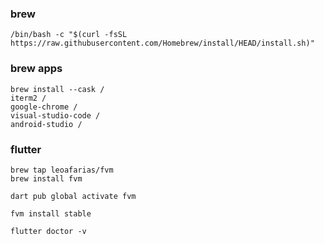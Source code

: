### brew
	/bin/bash -c "$(curl -fsSL https://raw.githubusercontent.com/Homebrew/install/HEAD/install.sh)"


### brew apps
	brew install --cask /
	iterm2 /
	google-chrome /
	visual-studio-code /
	android-studio /

 

 ### flutter
 	brew tap leoafarias/fvm
	brew install fvm
 	
 	dart pub global activate fvm
  	
	fvm install stable
	 
 	flutter doctor -v



